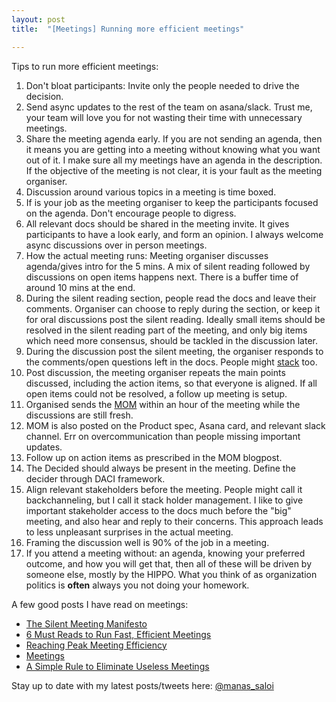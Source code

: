 ```yaml
---
layout: post
title:  "[Meetings] Running more efficient meetings"

---
```


Tips to run more efficient meetings:
1. Don't bloat participants: Invite only the people needed to drive the decision.
2. Send async updates to the rest of the team on asana/slack. Trust me, your team will love you for not wasting their time with unnecessary meetings.
3. Share the meeting agenda early. If you are not sending an agenda, then it means you are getting into a meeting without knowing what you want out of it. I make sure all my meetings have an agenda in the description. If the objective of the meeting is not clear, it is your fault as the meeting organiser.
4. Discussion around various topics in a meeting is time boxed.
5. If is your job as the meeting organiser to keep the participants focused on the agenda. Don't encourage people to digress.
6. All relevant docs should be shared in the meeting invite. It gives participants to have a look early, and form an opinion. I always welcome async discussions over in person meetings.
7. How the actual meeting runs: Meeting organiser discusses agenda/gives intro for the 5 mins. A mix of silent reading followed by discussions on open items happens next. There is a buffer time of around 10 mins at the end.
8. During the silent reading section, people read the docs and leave their comments. Organiser can choose to reply during the section, or keep it for oral discussions post the silent reading. Ideally small items should be resolved in the silent reading part of the meeting, and only big items which need more consensus, should be tackled in the discussion later.
9. During the discussion post the silent meeting, the organiser responds to the comments/open questions left in the docs. People might [stack](https://manassaloi.com/2020/04/23/stack.html) too.
10. Post discussion, the meeting organiser repeats the main points discussed, including the action items, so that everyone is aligned. If all open items could not be resolved, a follow up meeting is setup.
11. Organised sends the [MOM](https://manassaloi.com/2020/03/22/mom-update.html) within an hour of the meeting while the discussions are still fresh.
12. MOM is also posted on the Product spec, Asana card, and relevant slack channel. Err on overcommunication than people missing important updates.
13. Follow up on action items as prescribed in the MOM blogpost.
14. The Decided should always be present in the meeting. Define the decider through DACI framework.
15. Align relevant stakeholders before the meeting. People might call it backchanneling, but I call it stack holder management. I like to give important stakeholder access to the docs much before the "big" meeting, and also hear and reply to their concerns. This approach leads to less unpleasant surprises in the actual meeting.
16. Framing the discussion well is 90% of the job in a meeting.
17. If you attend a meeting without: an agenda, knowing your preferred outcome, and how you will get that, then all of these will be driven by someone else, mostly by the HIPPO. What you think of as organization politics is **often** always you not doing your homework.

A few good posts I have read on meetings:
- [The Silent Meeting Manifesto](https://medium.com/swlh/the-silent-meeting-manifesto-v1-189e9e3487eb)
- [6 Must Reads to Run Fast, Efficient Meetings](https://firstround.com/review/first-round-reviews-6-must-reads-to-run-fast-efficient-meetings/)
- [Reaching Peak Meeting Efficiency](https://medium.learningbyshipping.com/reaching-peak-meeting-efficiency-f8e47c93317a)
- [Meetings](https://medium.com/@padday/meetings-e27767bcf6b6)
- [A Simple Rule to Eliminate Useless Meetings](https://www.linkedin.com/pulse/20130701022638-22330283-a-simple-rule-to-eliminate-useless-meetings/)

Stay up to date with my latest posts/tweets here: [@manas_saloi](http://twitter.com/manas_saloi)
